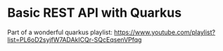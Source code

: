 # Basic REST API with Quarkus

Part of a wonderful quarkus playlist: https://www.youtube.com/playlist?list=PL6oD2syjfW7ADAkICQr-SQcEqsenVPfqg
